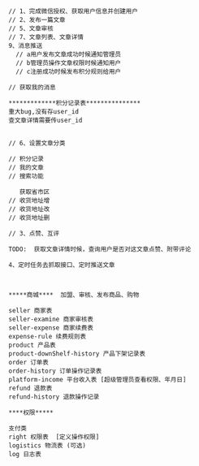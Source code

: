 #
    // 1、完成微信授权、获取用户信息并创建用户
    // 2、发布一篇文章
    // 5、文章审核
    // 7、文章列表、文章详情
    9、消息推送
      // a用户发布文章成功时候通知管理员
      // b管理员操作文章权限时候通知用户
      // c注册成功时候发布积分规则给用户

    // 获取我的消息

    *************积分记录表***************
    重大bug,没有存user_id
    查文章详情需要传user_id

    
    // 6、设置文章分类

    // 积分记录
    // 我的文章
    // 搜索功能

       获取省市区
    // 收货地址增
    // 收货地址改
    // 收货地址删

    // 3、点赞、互评

    TODO:  获取文章详情时候，查询用户是否对这文章点赞、附带评论

    4、定时任务去抓取接口、定时推送文章

    

    *****商城****  加盟、审核、发布商品、购物

    seller 商家表
    seller-examine 商家审核表
    seller-expense 商家续费表
    expense-rule 续费规则表
    product 产品表
    product-downShelf-history 产品下架记录表
    order 订单表
    order-history 订单操作记录表
    platform-income 平台收入表 [超级管理员查看权限、年月日]
    refund 退款表
    refund-history 退款操作记录

    ****权限*****

    支付类
    right 权限表  [定义操作权限]
    logistics 物流表 (可选)
    log 日志表